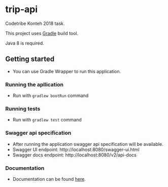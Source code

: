 # trip-api

Codetribe Konteh 2018 task.

This project uses [Gradle](https://gradle.org/) build tool.

Java 8 is required.

## Getting started

- You can use Gradle Wrapper to run this application.

### Running the apllication

- Run with `gradlew bootRun` command

### Running tests

- Run with `gradlew test` command

### Swagger api specification

- After running the application swagger api specification will be available.
-   Swagger UI endpoint: http://localhost:8080/swagger-ui.html
- Swagger docs endpoint: http://localhost:8080/v2/api-docs

### Documentation

- Documentation can be found [here](/docs).
